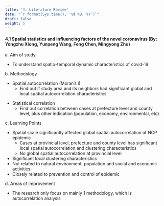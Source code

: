 ```yaml
---
title: '4. Literature Review'
date: "`r format(Sys.time(), '%d %B, %Y')`"
draft: false
weight: 5
---
```


#### 4.1 Spatial statistics and influencing factors of the novel coronavirus (By: Yongzhu Xiong, Yunpeng Wang, Feng Chen, Mingyong Zhu)


a. Aim of study
- To understand spatio-temporal dynamic characteristics of covid-19

b. Methodology
* Spatial autocorrelation (Moran’s I)
  - Find out if study area and its neighbors had significant global and local spatial autocorrelation characteristics
- Statistical correlation
   - Find out correlation between cases at prefecture level and county level, plus other indication (population, economy, environmental, etc)
   
c. Learning Points
- Spatial scale significantly affected global spatial autocorrelation of NCP epidemic
  - Cases at provincial level, prefecture and county level has significant local spatial autocorrelation and clustering characteristics
  - No global spatial autocorrelation at provincial level
- Significant local clustering characteristics
- Not related to natural environment, population and social and economic activities
- Closely related to prevention and control of epidemic

d. Areas of Improvement
- The research only focus on mainly 1 methodology, which is autocorrelation analysis